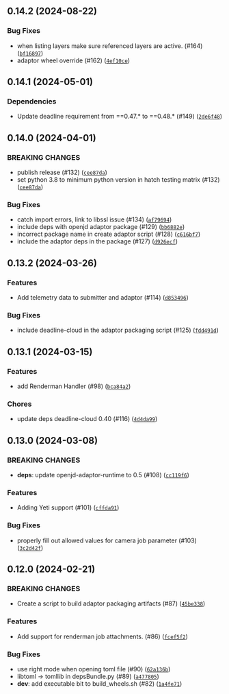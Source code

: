 ## 0.14.2 (2024-08-22)



### Bug Fixes
* when listing layers make sure referenced layers are active. (#164) ([`bf16897`](https://github.com/aws-deadline/deadline-cloud-for-maya/commit/bf16897360018100e5ad5bb4b12781d9d72682c3))
* adaptor wheel override (#162) ([`4ef10ce`](https://github.com/aws-deadline/deadline-cloud-for-maya/commit/4ef10ce306d231a6dc927165df5e70e1649338c6))

## 0.14.1 (2024-05-01)

### Dependencies
* Update deadline requirement from ==0.47.* to ==0.48.* (#149) ([`2de6f48`](https://github.com/aws-deadline/deadline-cloud-for-maya/commit/2de6f48bc8eb57c85e14515af04528e5f0715485))


## 0.14.0 (2024-04-01)

### BREAKING CHANGES
* publish release (#132) ([`cee87da`](https://github.com/aws-deadline/deadline-cloud-for-maya/commit/cee87dafd1af6afe3e076d9bf9f764df7f1f1e11))
* set python 3.8 to minimum python version in hatch testing matrix (#132) ([`cee87da`](https://github.com/aws-deadline/deadline-cloud-for-maya/commit/cee87dafd1af6afe3e076d9bf9f764df7f1f1e11))


### Bug Fixes
* catch import errors, link to libssl issue (#134) ([`af79694`](https://github.com/aws-deadline/deadline-cloud-for-maya/commit/af79694799661ee9abbaae50c8e4d32981b3dda8))
* include deps with openjd adaptor package (#129) ([`bb6882e`](https://github.com/aws-deadline/deadline-cloud-for-maya/commit/bb6882e83a8607245cf43fc1487b5182a941823c))
* incorrect package name in create adaptor script (#128) ([`c616bf7`](https://github.com/aws-deadline/deadline-cloud-for-maya/commit/c616bf7edb0d14a1f16eec2d79486115831eaf2d))
* include the adaptor deps in the package (#127) ([`d926ecf`](https://github.com/aws-deadline/deadline-cloud-for-maya/commit/d926ecf5911600e85f99964779c23e0e72135bd9))

## 0.13.2 (2024-03-26)


### Features
* Add telemetry data to submitter and adaptor (#114) ([`d853496`](https://github.com/casillas2/deadline-cloud-for-maya/commit/d853496ce18659ef4cd041e8662274a57d0c2c40))

### Bug Fixes
* include deadline-cloud in the adaptor packaging script (#125) ([`fdd491d`](https://github.com/casillas2/deadline-cloud-for-maya/commit/fdd491dcadabf03edef9ed2e01ed9ad81b4f9227))

## 0.13.1 (2024-03-15)


### Features
* add Renderman Handler (#98) ([`bca84a2`](https://github.com/casillas2/deadline-cloud-for-maya/commit/bca84a2afc92188e01d6556dc0bd54ed114268d3))

### Chores
* update deps deadline-cloud 0.40 (#116) ([`4d4da99`](https://github.com/casillas2/deadline-cloud-for-maya/commit/4d4da996352d66f5e53eb1a71cf78103811e9cc8))

## 0.13.0 (2024-03-08)

### BREAKING CHANGES
* **deps**: update openjd-adaptor-runtime to 0.5 (#108) ([`cc119f6`](https://github.com/casillas2/deadline-cloud-for-maya/commit/cc119f659294fb5440474ea579b14231a5d031f7))

### Features
* Adding Yeti support (#101) ([`cffda91`](https://github.com/casillas2/deadline-cloud-for-maya/commit/cffda91211b7e2b6b72c7ba607c40e8929b56eef))

### Bug Fixes
* properly fill out allowed values for camera job parameter (#103) ([`3c2d42f`](https://github.com/casillas2/deadline-cloud-for-maya/commit/3c2d42f102025ec9c06f7b0f64fb29941e31aed7))

## 0.12.0 (2024-02-21)

### BREAKING CHANGES
* Create a script to build adaptor packaging artifacts (#87) ([`45be338`](https://github.com/casillas2/deadline-cloud-for-maya/commit/45be3384b08d195f33f64f1f4c98df8fac78239e))

### Features
* Add support for renderman job attachments. (#86) ([`fcef5f2`](https://github.com/casillas2/deadline-cloud-for-maya/commit/fcef5f2894ac4d814fa596ebb05bfb409cd6102c))

### Bug Fixes
* use right mode when opening toml file (#90) ([`62a136b`](https://github.com/casillas2/deadline-cloud-for-maya/commit/62a136b2c33a6c0e895155cb954ffd9460f40bea))
* libtoml -&gt; tomllib in depsBundle.py (#89) ([`a477805`](https://github.com/casillas2/deadline-cloud-for-maya/commit/a477805da6bf851d8fd12b46ac149234e85223d7))
* **dev**: add executable bit to build_wheels.sh (#82) ([`1a4fe71`](https://github.com/casillas2/deadline-cloud-for-maya/commit/1a4fe71b3fa6ccac2bc1846eae9efcadc8dd2d52))

